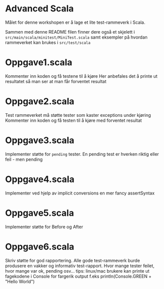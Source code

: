Advanced Scala
==============

Målet for denne workshopen er å lage et lite test-rammeverk i Scala.

Sammen med denne README filen finner dere også et skjelett i `src/main/scala/minitest/MiniTest.scala` samt eksempler på hvordan
rammeverket kan brukes i `src/test/scala`

Oppgave1.scala
=====
Kommenter inn koden og få testene til å kjøre
Her anbefales det å printe ut resultatet så man ser at man får forventet resultat

Oppgave2.scala
=====
Test rammeverket må støtte tester som kaster exceptions under kjøring
Kommenter inn koden og få testen til å kjøre med forventet resultat

Oppgave3.scala
=====
Implementer støtte for `pending` tester.
En pending test er hverken riktig eller feil - men pending

Oppgave4.scala
=====
Implementer ved hjelp av implicit conversions en mer fancy assertSyntax

Oppgave5.scala
=====
Implementer støtte for Before og After

Oppgave6.scala
=====
Skriv støtte for god rapportering.
Alle gode test-rammeverk burde produsere en vakker og informativ test-rapport.
Hvor mange tester feilet, hvor mange var ok, pending osv...
tips: linux/mac brukere kan printe ut fagekodene i Console for fargerik output f.eks println(Console.GREEN + "Hello World")

